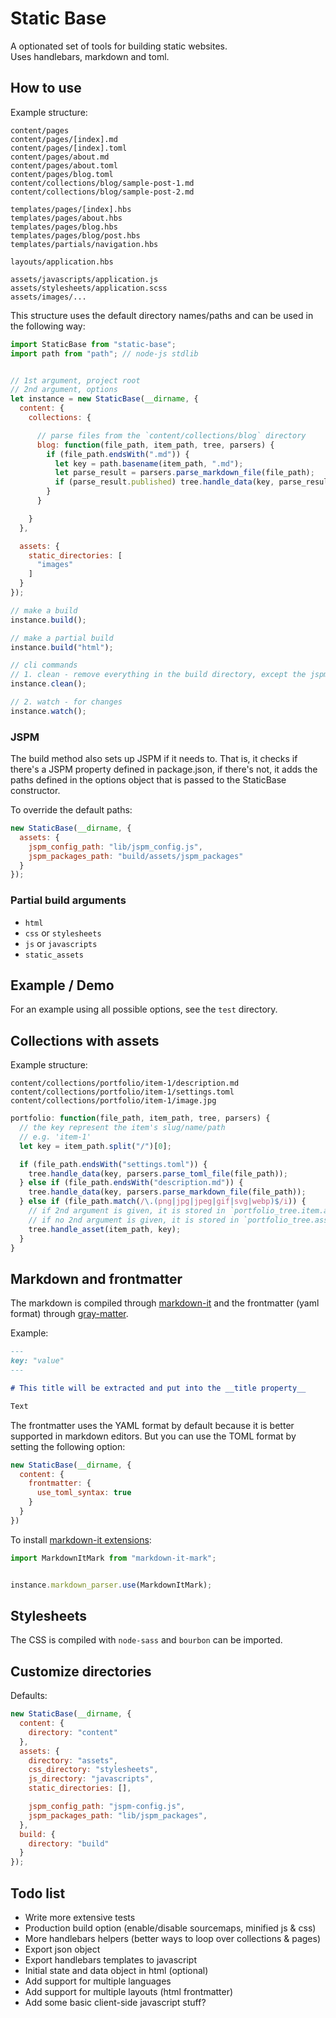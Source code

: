 # Static Base

A optionated set of tools for building static websites.  
Uses handlebars, markdown and toml.



## How to use

Example structure:

```
content/pages
content/pages/[index].md
content/pages/[index].toml
content/pages/about.md
content/pages/about.toml
content/pages/blog.toml
content/collections/blog/sample-post-1.md
content/collections/blog/sample-post-2.md

templates/pages/[index].hbs
templates/pages/about.hbs
templates/pages/blog.hbs
templates/pages/blog/post.hbs
templates/partials/navigation.hbs

layouts/application.hbs

assets/javascripts/application.js
assets/stylesheets/application.scss
assets/images/...
```

This structure uses the default directory names/paths
and can be used in the following way:

```js
import StaticBase from "static-base";
import path from "path"; // node-js stdlib


// 1st argument, project root
// 2nd argument, options
let instance = new StaticBase(__dirname, {
  content: {
    collections: {

      // parse files from the `content/collections/blog` directory
      blog: function(file_path, item_path, tree, parsers) {
        if (file_path.endsWith(".md")) {
          let key = path.basename(item_path, ".md");
          let parse_result = parsers.parse_markdown_file(file_path);
          if (parse_result.published) tree.handle_data(key, parse_result);
        }
      }

    }
  },

  assets: {
    static_directories: [
      "images"
    ]
  }
});

// make a build
instance.build();

// make a partial build
instance.build("html");

// cli commands
// 1. clean - remove everything in the build directory, except the jspm_packages directory
instance.clean();

// 2. watch - for changes
instance.watch();
```


### JSPM

The build method also sets up JSPM if it needs to. That is, it checks if there's a JSPM property defined in package.json, if there's not, it adds the paths defined in the options object that is passed to the StaticBase constructor.

To override the default paths:

```js
new StaticBase(__dirname, {
  assets: {
    jspm_config_path: "lib/jspm_config.js",
    jspm_packages_path: "build/assets/jspm_packages"
  }
});
```


### Partial build arguments

- `html`
- `css` or `stylesheets`
- `js` or `javascripts`
- `static_assets`



## Example / Demo

For an example using all possible options, see the `test` directory.



## Collections with assets

Example structure:

```
content/collections/portfolio/item-1/description.md
content/collections/portfolio/item-1/settings.toml
content/collections/portfolio/item-1/image.jpg
```

```js
portfolio: function(file_path, item_path, tree, parsers) {
  // the key represent the item's slug/name/path
  // e.g. 'item-1'
  let key = item_path.split("/")[0];

  if (file_path.endsWith("settings.toml")) {
    tree.handle_data(key, parsers.parse_toml_file(file_path));
  } else if (file_path.endsWith("description.md")) {
    tree.handle_data(key, parsers.parse_markdown_file(file_path));
  } else if (file_path.match(/\.(png|jpg|jpeg|gif|svg|webp)$/i)) {
    // if 2nd argument is given, it is stored in `portfolio_tree.item.assets`
    // if no 2nd argument is given, it is stored in `portfolio_tree.assets`
    tree.handle_asset(item_path, key);
  }
}
```



## Markdown and frontmatter

The markdown is compiled through [markdown-it](https://github.com/markdown-it/markdown-it) and the frontmatter (yaml format) through [gray-matter](https://github.com/jonschlinkert/gray-matter).

Example:

```markdown
---
key: "value"
---

# This title will be extracted and put into the __title property__

Text
```

The frontmatter uses the YAML format by default because it is better supported in markdown editors. But you can use the TOML format by setting the following option:

```js
new StaticBase(__dirname, {
  content: {
    frontmatter: {
      use_toml_syntax: true
    }
  }
})
```

To install [markdown-it extensions](https://github.com/markdown-it/markdown-it#syntax-extensions):

```js
import MarkdownItMark from "markdown-it-mark";


instance.markdown_parser.use(MarkdownItMark);
```



## Stylesheets

The CSS is compiled with `node-sass` and `bourbon` can be imported.



## Customize directories

Defaults:

```js
new StaticBase(__dirname, {
  content: {
    directory: "content"
  },
  assets: {
    directory: "assets",
    css_directory: "stylesheets",
    js_directory: "javascripts",
    static_directories: [],

    jspm_config_path: "jspm-config.js",
    jspm_packages_path: "lib/jspm_packages",
  },
  build: {
    directory: "build"
  }
});
```



## Todo list

- Write more extensive tests
- Production build option (enable/disable sourcemaps, minified js & css)
- More handlebars helpers (better ways to loop over collections & pages)
- Export json object
- Export handlebars templates to javascript
- Initial state and data object in html (optional)
- Add support for multiple languages
- Add support for multiple layouts (html frontmatter)
- Add some basic client-side javascript stuff?
